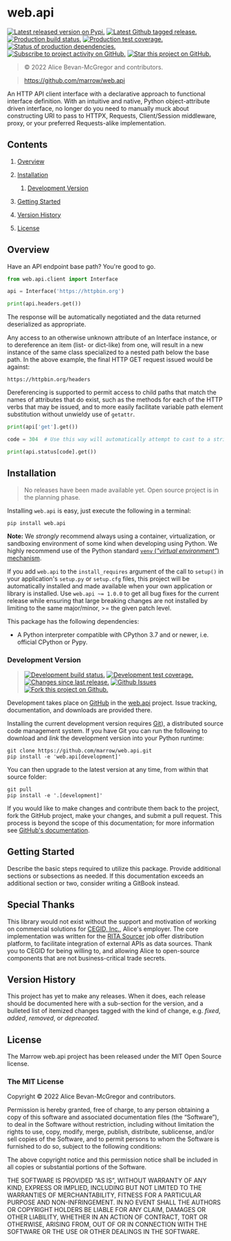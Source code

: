 # web.api

[![][latestversion]][latestversion_] [![][ghtag]][ghtag_] [![][masterstatus]][masterstatus_] [![][mastercover]][mastercover_] [![][masterreq]][masterreq_] [![][ghwatch]][ghsubscription] [![][ghstar]][ghsubscription]

> © 2022 Alice Bevan-McGregor and contributors.

> https://github.com/marrow/web.api

An HTTP API client interface with a declarative approach to functional interface definition. With an intuitive and native, Python object-attribute driven interface, no longer do you need to manually muck about constructing URI to pass to HTTPX, Requests, Client/Session middleware, proxy, or your preferred Requests-alike implementation.


## Contents

1. [Overview](#overview)

2. [Installation](#installation)

	1. [Development Version](#development-version)

3. [Getting Started](#getting-started)

4. [Version History](#version-history)

5. [License](#license)


## Overview

Have an API endpoint base path? You're good to go.

```python
from web.api.client import Interface

api = Interface('https://httpbin.org')

print(api.headers.get())
```

The response will be automatically negotiated and the data returned deserialized as appropriate.

Any access to an otherwise unknown attribute of an Interface instance, or to dereference an item (list- or dict-like) from one, will result in a new instance of the same class specialized to a nested path below the base path. In the above example, the final HTTP GET request issued would be against:

	https://httpbin.org/headers

Dereferencing is supported to permit access to child paths that match the names of attributes that do exist, such as the methods for each of the HTTP verbs that may be issued, and to more easily facilitate variable path element substitution without unwieldy use of `getattr`.

```python
print(api['get'].get())
```

```python
code = 304  # Use this way will automatically attempt to cast to a string.

print(api.status[code].get())
```


## Installation

> No releases have been made available yet. Open source project is in the planning phase.

Installing `web.api` is easy, just execute the following in a terminal:

	pip install web.api

**Note:** We *strongly* recommend always using a container, virtualization, or sandboxing environment of some kind when developing using Python. We highly recommend use of the Python standard [`venv` (_"virtual environment"_) mechanism][venv].

If you add `web.api` to the `install_requires` argument of the call to `setup()` in your application's `setup.py` or `setup.cfg` files, this project will be automatically installed and made available when your own application or library is installed. Use `web.api ~= 1.0.0` to get all bug fixes for the current release while ensuring that large breaking changes are not installed by limiting to the same major/minor, >= the given patch level.

This package has the following dependencies:

* A Python interpreter compatible with CPython 3.7 and or newer, i.e. official CPython or Pypy.


### Development Version

> [![][developstatus]][developstatus_] [![][developcover]][developcover_] [![][ghsince]][ghsince_] [![][ghissues]][ghissues_] [![][ghfork]][ghfork_]

Development takes place on [GitHub][github] in the [web.api][repo] project. Issue tracking, documentation, and downloads are provided there.

Installing the current development version requires [Git][git]), a distributed source code management system. If you have Git you can run the following to download and *link* the development version into your Python runtime:

	git clone https://github.com/marrow/web.api.git
	pip install -e 'web.api[development]'

You can then upgrade to the latest version at any time, from within that source folder:

	git pull
	pip install -e '.[development]'

If you would like to make changes and contribute them back to the project, fork the GitHub project, make your changes, and submit a pull request. This process is beyond the scope of this documentation; for more information see [GitHub's documentation][ghhelp].


## Getting Started

Describe the basic steps required to utilize this package. Provide additional sections or subsections as needed. If this documentation exceeds an additional section or two, consider writing a GitBook instead.


## Special Thanks

This library would not exist without the support and motivation of working on commercial solutions for [CEGID, Inc.](https://www.cegid.com), Alice's employer. The core implementation was written for the [RITA Sourcer](https://www.cegid.com/fr-ca/produits/cegid-rita) job offer distribution platform, to facilitate integration of external APIs as data sources. Thank you to CEGID for being willing to, and allowing Alice to open-source components that are not business-critical trade secrets.


## Version History

This project has yet to make any releases. When it does, each release should be documented here with a sub-section for the version, and a bulleted list of itemized changes tagged with the kind of change, e.g. *fixed*, *added*, *removed*, or *deprecated*.


## License

The Marrow web.api project has been released under the MIT Open Source license.

### The MIT License

Copyright © 2022 Alice Bevan-McGregor and contributors.

Permission is hereby granted, free of charge, to any person obtaining a copy of this software and associated documentation files (the “Software”), to deal in the Software without restriction, including without limitation the rights to use, copy, modify, merge, publish, distribute, sublicense, and/or sell copies of the Software, and to permit persons to whom the Software is furnished to do so, subject to the following conditions:

The above copyright notice and this permission notice shall be included in all copies or substantial portions of the Software.

THE SOFTWARE IS PROVIDED “AS IS”, WITHOUT WARRANTY OF ANY KIND, EXPRESS OR IMPLIED, INCLUDING BUT NOT LIMITED TO THE WARRANTIES OF MERCHANTABILITY, FITNESS FOR A PARTICULAR PURPOSE AND NON-INFRINGEMENT. IN NO EVENT SHALL THE AUTHORS OR COPYRIGHT HOLDERS BE LIABLE FOR ANY CLAIM, DAMAGES OR OTHER LIABILITY, WHETHER IN AN ACTION OF CONTRACT, TORT OR OTHERWISE, ARISING FROM, OUT OF OR IN CONNECTION WITH THE SOFTWARE OR THE USE OR OTHER DEALINGS IN THE SOFTWARE.


[venv]: https://docs.python.org/3/tutorial/venv.html

[git]: http://git-scm.com/
[repo]: https://github.com/marrow/web.api/
[github]: https://github.com/
[ghhelp]: https://help.github.com/


[ghwatch]: https://img.shields.io/github/watchers/marrow/web.api.svg?style=social&label=Watch "Subscribe to project activity on GitHub."
[ghstar]: https://img.shields.io/github/stars/marrow/web.api.svg?style=social&label=Star "Star this project on GitHub."
[ghsubscription]: https://github.com/marrow/cinje/subscription
[ghfork]: https://img.shields.io/github/forks/marrow/web.api.svg?style=social&label=Fork "Fork this project on Github."
[ghfork_]: https://github.com/marrow/cinje/fork

[masterstatus]: http://img.shields.io/travis/marrow/web.api/master.svg?style=flat "Production build status."
[masterstatus_]: https://travis-ci.org/marrow/cinje/branches
[mastercover]: http://img.shields.io/codecov/c/github/marrow/web.api/master.svg?style=flat "Production test coverage."
[mastercover_]: https://codecov.io/github/marrow/cinje?branch=master
[masterreq]: https://img.shields.io/requires/github/marrow/web.api.svg "Status of production dependencies."
[masterreq_]: https://requires.io/github/marrow/cinje/requirements/?branch=master

[developstatus]: http://img.shields.io/travis/marrow/web.api/develop.svg?style=flat "Development build status."
[developstatus_]: https://travis-ci.org/marrow/cinje/branches
[developcover]: http://img.shields.io/codecov/c/github/marrow/web.api/develop.svg?style=flat "Development test coverage."
[developcover_]: https://codecov.io/github/marrow/cinje?branch=develop
[developreq]: https://img.shields.io/requires/github/marrow/web.api.svg "Status of development dependencies."
[developreq_]: https://requires.io/github/marrow/cinje/requirements/?branch=develop

[ghissues]: http://img.shields.io/github/issues-raw/marrow/web.api.svg?style=flat "Github Issues"
[ghissues_]: https://github.com/marrow/cinje/issues
[ghsince]: https://img.shields.io/github/commits-since/marrow/web.api/1.0.0.svg "Changes since last release."
[ghsince_]: https://github.com/marrow/cinje/commits/develop
[ghtag]: https://img.shields.io/github/tag/marrow/web.api.svg "Latest Github tagged release."
[ghtag_]: https://github.com/marrow/cinje/tree/1.0
[latestversion]: http://img.shields.io/pypi/v/web.api.svg?style=flat "Latest released version on Pypi."
[latestversion_]: https://pypi.python.org/pypi/web.api

[cake]: http://img.shields.io/badge/cake-lie-1b87fb.svg?style=flat
